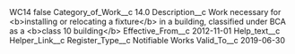 <?xml version="1.0" encoding="UTF-8"?>
<CustomMetadata xmlns="http://soap.sforce.com/2006/04/metadata" xmlns:xsi="http://www.w3.org/2001/XMLSchema-instance" xmlns:xsd="http://www.w3.org/2001/XMLSchema">
    <label>WC14</label>
    <protected>false</protected>
    <values>
        <field>Category_of_Work__c</field>
        <value xsi:type="xsd:double">14.0</value>
    </values>
    <values>
        <field>Description__c</field>
        <value xsi:type="xsd:string">Work necessary for &lt;b&gt;installing or relocating a fixture&lt;/b&gt; in a building, classified under BCA as a &lt;b&gt;class 10 building&lt;/b&gt;</value>
    </values>
    <values>
        <field>Effective_From__c</field>
        <value xsi:type="xsd:date">2012-11-01</value>
    </values>
    <values>
        <field>Help_text__c</field>
        <value xsi:nil="true"/>
    </values>
    <values>
        <field>Helper_Link__c</field>
        <value xsi:nil="true"/>
    </values>
    <values>
        <field>Register_Type__c</field>
        <value xsi:type="xsd:string">Notifiable Works</value>
    </values>
    <values>
        <field>Valid_To__c</field>
        <value xsi:type="xsd:date">2019-06-30</value>
    </values>
</CustomMetadata>
